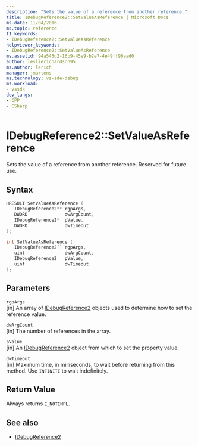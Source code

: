 ```yaml
---
description: "Sets the value of a reference from another reference."
title: IDebugReference2::SetValueAsReference | Microsoft Docs
ms.date: 11/04/2016
ms.topic: reference
f1_keywords:
- IDebugReference2::SetValueAsReference
helpviewer_keywords:
- IDebugReference2::SetValueAsReference
ms.assetid: 94a545d2-16b9-45e9-b2e7-4e49ff90aad0
author: leslierichardson95
ms.author: lerich
manager: jmartens
ms.technology: vs-ide-debug
ms.workload:
- vssdk
dev_langs:
- CPP
- CSharp
---
```

# IDebugReference2::SetValueAsReference
Sets the value of a reference from another reference. Reserved for future use.

## Syntax

```cpp
HRESULT SetValueAsReference ( 
   IDebugReference2** rgpArgs,
   DWORD              dwArgCount,
   IDebugReference2*  pValue,
   DWORD              dwTimeout
);
```

```cpp
int SetValueAsReference ( 
   IDebugReference2[] rgpArgs,
   uint               dwArgCount,
   IDebugReference2   pValue,
   uint               dwTimeout
);
```

## Parameters
`rgpArgs`\
[in] An array of [IDebugReference2](../../../extensibility/debugger/reference/idebugreference2.md) objects used to determine how to set the reference value.

`dwArgCount`\
[in] The number of references in the array.

`pValue`\
[in] An [IDebugReference2](../../../extensibility/debugger/reference/idebugreference2.md) object from which to set the property value.

`dwTimeout`\
[in] Maximum time, in milliseconds, to wait before returning from this method. Use `INFINITE` to wait indefinitely.

## Return Value
 Always returns `E_NOTIMPL`.

## See also
- [IDebugReference2](../../../extensibility/debugger/reference/idebugreference2.md)
